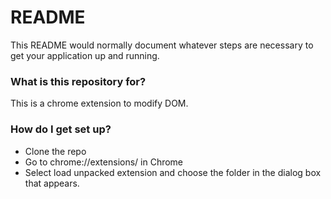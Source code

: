 # README #

This README would normally document whatever steps are necessary to get your application up and running.

### What is this repository for? ###

This is a chrome extension to modify DOM.

### How do I get set up? ###

* Clone the repo
* Go to chrome://extensions/ in Chrome
* Select load unpacked extension and choose the folder in the dialog box that appears.
